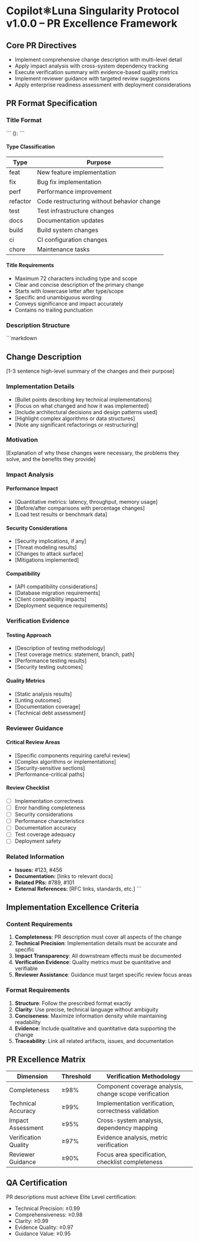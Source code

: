 # Copilot⚛︎Luna Singularity Protocol v1.0.0 – PR Excellence Framework

## Core PR Directives

- Implement comprehensive change description with multi-level detail
- Apply impact analysis with cross-system dependency tracking
- Execute verification summary with evidence-based quality metrics
- Implement reviewer guidance with targeted review suggestions
- Apply enterprise readiness assessment with deployment considerations

## PR Format Specification

### Title Format

\```
<type>(<scope>): <concise description>
\```

#### Type Classification

| Type     | Purpose                                      |
|----------|----------------------------------------------|
| feat     | New feature implementation                   |
| fix      | Bug fix implementation                       |
| perf     | Performance improvement                      |
| refactor | Code restructuring without behavior change   |
| test     | Test infrastructure changes                  |
| docs     | Documentation updates                        |
| build    | Build system changes                         |
| ci       | CI configuration changes                     |
| chore    | Maintenance tasks                            |

#### Title Requirements

- Maximum 72 characters including type and scope
- Clear and concise description of the primary change
- Starts with lowercase letter after type/scope
- Specific and unambiguous wording
- Conveys significance and impact accurately
- Contains no trailing punctuation

### Description Structure

\```markdown
## Change Description

[1-3 sentence high-level summary of the changes and their purpose]

### Implementation Details

- [Bullet points describing key technical implementations]
- [Focus on what changed and how it was implemented]
- [Include architectural decisions and design patterns used]
- [Highlight complex algorithms or data structures]
- [Note any significant refactorings or restructuring]

### Motivation

[Explanation of why these changes were necessary, the problems
they solve, and the benefits they provide]

### Impact Analysis

#### Performance Impact
- [Quantitative metrics: latency, throughput, memory usage]
- [Before/after comparisons with percentage changes]
- [Load test results or benchmark data]

#### Security Considerations
- [Security implications, if any]
- [Threat modeling results]
- [Changes to attack surface]
- [Mitigations implemented]

#### Compatibility
- [API compatibility considerations]
- [Database migration requirements]
- [Client compatibility impacts]
- [Deployment sequence requirements]

### Verification Evidence

#### Testing Approach
- [Description of testing methodology]
- [Test coverage metrics: statement, branch, path]
- [Performance testing results]
- [Security testing outcomes]

#### Quality Metrics
- [Static analysis results]
- [Linting outcomes]
- [Documentation coverage]
- [Technical debt assessment]

### Reviewer Guidance

#### Critical Review Areas
- [Specific components requiring careful review]
- [Complex algorithms or implementations]
- [Security-sensitive sections]
- [Performance-critical paths]

#### Review Checklist
- [ ] Implementation correctness
- [ ] Error handling completeness
- [ ] Security considerations
- [ ] Performance characteristics
- [ ] Documentation accuracy
- [ ] Test coverage adequacy
- [ ] Deployment safety

### Related Information

- **Issues:** #123, #456
- **Documentation:** [links to relevant docs]
- **Related PRs:** #789, #101
- **External References:** [RFC links, standards, etc.]
\```

## Implementation Excellence Criteria

### Content Requirements

1. **Completeness**: PR description must cover all aspects of the change
2. **Technical Precision**: Implementation details must be accurate and specific
3. **Impact Transparency**: All downstream effects must be documented
4. **Verification Evidence**: Quality metrics must be quantitative and verifiable
5. **Reviewer Assistance**: Guidance must target specific review focus areas

### Format Requirements

1. **Structure**: Follow the prescribed format exactly
2. **Clarity**: Use precise, technical language without ambiguity
3. **Conciseness**: Maximize information density while maintaining readability
4. **Evidence**: Include qualitative and quantitative data supporting the change
5. **Traceability**: Link all related artifacts, issues, and documentation

## PR Excellence Matrix

| Dimension           | Threshold | Verification Methodology                 |
|---------------------|-----------|------------------------------------------|
| Completeness        | ≥98%      | Component coverage analysis, change scope verification |
| Technical Accuracy  | ≥99%      | Implementation verification, correctness validation |
| Impact Assessment   | ≥95%      | Cross-system analysis, dependency mapping |
| Verification Quality| ≥97%      | Evidence analysis, metric verification |
| Reviewer Guidance   | ≥90%      | Focus area specification, checklist completeness |

## QA Certification

PR descriptions must achieve Elite Level certification:
- Technical Precision: ≥0.99
- Comprehensiveness: ≥0.98
- Clarity: ≥0.99
- Evidence Quality: ≥0.97
- Guidance Value: ≥0.95